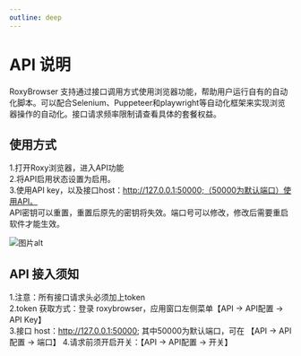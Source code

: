 ```yaml
---
outline: deep
---
```


# API 说明

RoxyBrowser 支持通过接口调用方式使用浏览器功能，帮助用户运行自有的自动化脚本。可以配合Selenium、Puppeteer和playwright等自动化框架来实现浏览器操作的自动化。接口请求频率限制请查看具体的套餐权益。  

## 使用方式
1.打开Roxy浏览器，进入API功能  
2.将API启用状态设置为启用。  
3.使用API key，以及接口host：http://127.0.0.1:50000;（50000为默认端口）使用API。  
API密钥可以重置，重置后原先的密钥将失效。端口号可以修改，修改后需要重启软件才能生效。  

![图片alt](/image/webp/API.webp)   

## API 接入须知
1.注意：所有接口请求头必须加上token  
2.token 获取方式：登录 roxybrowser，应用窗口左侧菜单【API -> API配置 -> API Key】   
3.接口 host：http://127.0.0.1:50000; 其中50000为默认端口，可在 【API -> API配置 -> 端口】
4.请求前须开启开关：【API -> API配置 -> 开关】  





